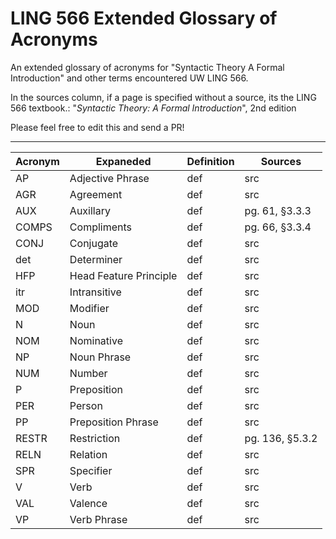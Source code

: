# LING 566 Extended Glossary of Acronyms

An extended glossary of acronyms for "Syntactic Theory A Formal Introduction" and other terms encountered UW LING 566.

In the sources column, if a page is specified without a source, its the LING 566 textbook.: "_Syntactic Theory: A Formal Introduction_", 2nd edition

Please feel free to edit this and send a PR!

---

<!--

Please keep this alphabetized. :) 

Copy-paste template row:   | acronym | word | definition | src |

Meta discussion: Should this include general vocabulary, including words defined in the text explicitly? Or just acronyms?
-->


| Acronym       | Expaneded     | Definition | Sources  |
| ------------- | ------------- | ---------- | ---------|
| AP | Adjective Phrase | def | src |
| AGR | Agreement | def | src |
| AUX | Auxillary | def | pg. 61, §3.3.3 |
| COMPS  | Compliments  | def | pg. 66, §3.3.4 |
| CONJ | Conjugate | def | src |
| det | Determiner | def | src |
| HFP | Head Feature Principle | def | src |
| itr  | Intransitive  | def | src |
| MOD | Modifier | def | src |
| N | Noun | def | src |
| NOM | Nominative | def | src |
| NP | Noun Phrase | def | src |
| NUM | Number | def | src |
| P | Preposition | def | src |
| PER | Person | def | src |
| PP | Preposition Phrase | def | src |
| RESTR | Restriction | def | pg. 136, §5.3.2  |
| RELN | Relation | def | src |
| SPR | Specifier | def | src |
| V | Verb | def | src |
| VAL | Valence | def | src |
| VP | Verb Phrase | def | src |
